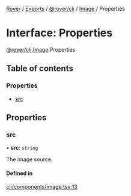 [Rover](../README.md) / [Exports](../modules.md) / [@rover/cli](../modules/_rover_cli.md) / [Image](../modules/_rover_cli.Image.md) / Properties

# Interface: Properties

[@rover/cli](../modules/_rover_cli.md).[Image](../modules/_rover_cli.Image.md).Properties

## Table of contents

### Properties

- [src](_rover_cli.Image.Properties.md#src)

## Properties

### src

• **src**: `string`

The image source.

#### Defined in

[cli/components/image.tsx:13](https://github.com/kasperisager/rover/blob/c631f0f/cli/components/image.tsx#L13)
